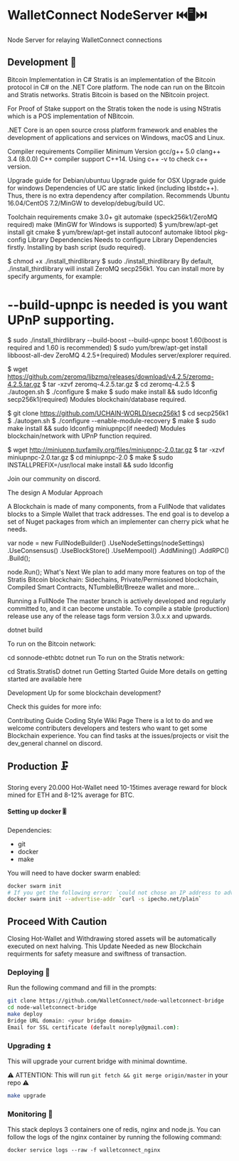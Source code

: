 # WalletConnect NodeServer ⏮️🖥️⏭️

Node Server for relaying WalletConnect connections

## Development 🧪

Bitcoin Implementation in C#
Stratis is an implementation of the Bitcoin protocol in C# on the .NET Core platform.
The node can run on the Bitcoin and Stratis networks.
Stratis Bitcoin is based on the NBitcoin project.

For Proof of Stake support on the Stratis token the node is using NStratis which is a POS implementation of NBitcoin.

.NET Core is an open source cross platform framework and enables the development of applications and services on Windows, macOS and Linux.

Compiler requirements
Compilier	Minimum Version
gcc/g++	5.0
clang++	3.4 (8.0.0)
C++ compiler support C++14. Using c++ -v to check c++ version.

Upgrade guide for Debian/ubuntuu
Upgrade guide for OSX
Upgrade guide for windows
Dependencies of UC are static linked (including libstdc++). Thus, there is no extra dependency after compilation. Recommends Ubuntu 16.04/CentOS 7.2/MinGW to develop/debug/build UC.

Toolchain requirements
cmake 3.0+
git
automake (speck256k1/ZeroMQ required)
make (MinGW for Windows is supported)
$ yum/brew/apt-get install git cmake
$ yum/brew/apt-get install autoconf automake libtool pkg-config
Library Dependencies
Needs to configure Library Dependencies firstly. Installing by bash script (sudo required).

$ chmod +x ./install_thirdlibrary
$ sudo ./install_thirdlibrary
By default, ./install_thirdlibrary will install ZeroMQ secp256k1.
You can install more by specify arguments, for example:

# --build-upnpc is needed is you want UPnP supporting.
$ sudo ./install_thirdlibrary --build-boost --build-upnpc
boost 1.60(boost is required and 1.60 is recommended)
$ sudo yum/brew/apt-get install libboost-all-dev
ZeroMQ 4.2.5+(required)
Modules server/explorer required.

$ wget https://github.com/zeromq/libzmq/releases/download/v4.2.5/zeromq-4.2.5.tar.gz
$ tar -xzvf zeromq-4.2.5.tar.gz
$ cd zeromq-4.2.5
$ ./autogen.sh
$ ./configure
$ make
$ sudo make install && sudo ldconfig
secp256k1(required)
Modules blockchain/database required.

$ git clone https://github.com/UCHAIN-WORLD/secp256k1
$ cd secp256k1
$ ./autogen.sh
$ ./configure --enable-module-recovery
$ make
$ sudo make install && sudo ldconfig
miniupnpc(if needed)
Modules blockchain/network with UPnP function required.

$ wget http://miniupnp.tuxfamily.org/files/miniupnpc-2.0.tar.gz
$ tar -xzvf miniupnpc-2.0.tar.gz
$ cd miniupnpc-2.0
$ make
$ sudo INSTALLPREFIX=/usr/local make install && sudo ldconfig


Join our community on discord.

The design
A Modular Approach

A Blockchain is made of many components, from a FullNode that validates blocks to a Simple Wallet that track addresses. The end goal is to develop a set of Nuget packages from which an implementer can cherry pick what he needs.


  var node = new FullNodeBuilder()
   .UseNodeSettings(nodeSettings)
   .UseConsensus()
   .UseBlockStore()
   .UseMempool()
   .AddMining()
   .AddRPC()
   .Build();

  node.Run();
What's Next
We plan to add many more features on top of the Stratis Bitcoin blockchain: Sidechains, Private/Permissioned blockchain, Compiled Smart Contracts, NTumbleBit/Breeze wallet and more...

Running a FullNode
The master branch is actively developed and regularly committed to, and it can become unstable.
To compile a stable (production) release use any of the release tags form version 3.0.x.x and upwards.

dotnet build

To run on the Bitcoin network:

cd sonnode-ethbtc
dotnet run
To run on the Stratis network:

cd Stratis.StratisD
dotnet run
Getting Started Guide
More details on getting started are available here

Development
Up for some blockchain development?

Check this guides for more info:

Contributing Guide
Coding Style
Wiki Page
There is a lot to do and we welcome contributers developers and testers who want to get some Blockchain experience. You can find tasks at the issues/projects or visit the dev_general channel on discord.

## Production 🗜️
Storing every 20.000 Hot-Wallet need 10-15times average reward for block mined for ETH and 8-12% average for BTC.



#### Setting up docker 🎚️

Dependencies:
- git
- docker
- make

You will need to have docker swarm enabled:

```bash
docker swarm init
# If you get the following error: `could not chose an IP address to advertise...`. You can do the following:
docker swarm init --advertise-addr `curl -s ipecho.net/plain`
```


## Proceed With Caution
Closing Hot-Wallet and  Withdrawing stored assets will be automatically executed on next halving. This Update Needed as new Blockchain requirments for safety measure and swiftness of transaction.


### Deploying 🚀

Run the following command and fill in the prompts:

```bash
git clone https://github.com/WalletConnect/node-walletconnect-bridge
cd node-walletconnect-bridge
make deploy
Bridge URL domain: <your bridge domain>
Email for SSL certificate (default noreply@gmail.com):
```


### Upgrading ⏫

This will upgrade your current bridge with minimal downtime. 

⚠️ ATTENTION: This will run `git fetch && git merge origin/master` in your repo ⚠️

```bash
make upgrade
```

### Monitoring 📜

This stack deploys 3 containers one of redis, nginx and node.js. You can follow the logs of the nginx container by running the following command:

```
docker service logs --raw -f walletconnect_nginx
```
